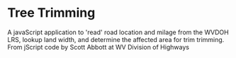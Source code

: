 # Tree Trimming

A javaScript application to 'read' road location and milage from the WVDOH LRS, lookup land width, and determine the affected area for trim trimming.
From jScript code by Scott Abbott at WV Division of Highways
